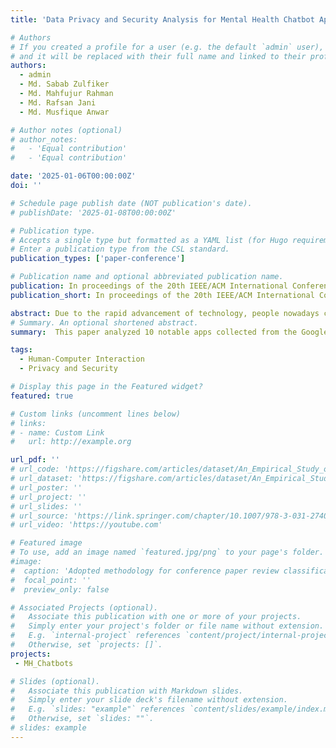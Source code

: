 ```yaml
---
title: 'Data Privacy and Security Analysis for Mental Health Chatbot Applications'

# Authors
# If you created a profile for a user (e.g. the default `admin` user), write the username (folder name) here
# and it will be replaced with their full name and linked to their profile.
authors:
  - admin
  - Md. Sabab Zulfiker
  - Md. Mahfujur Rahman
  - Md. Rafsan Jani
  - Md. Musfique Anwar 

# Author notes (optional)
# author_notes:
#   - 'Equal contribution'
#   - 'Equal contribution'

date: '2025-01-06T00:00:00Z'
doi: ''

# Schedule page publish date (NOT publication's date).
# publishDate: '2025-01-08T00:00:00Z'

# Publication type.
# Accepts a single type but formatted as a YAML list (for Hugo requirements).
# Enter a publication type from the CSL standard.
publication_types: ['paper-conference']

# Publication name and optional abbreviated publication name.
publication: In proceedings of the 20th IEEE/ACM International Conference on Human-Robot Interaction (HRI 2025) 
publication_short: In proceedings of the 20th IEEE/ACM International Conference on Human-Robot Interaction (HRI 2025)

abstract: Due to the rapid advancement of technology, people nowadays consider chatbot-based mobile applications as a vital resource to get various mental and emotional support. ...Please click pdf option to read more.
# Summary. An optional shortened abstract.
summary:  This paper analyzed 10 notable apps collected from the Google Play Store, examining their functionalities, data safety policies and required permissions to assess whether user data privacy is adequately protected. We also performed some security test and found several vulnerabilities and discrepancies.

tags:
  - Human-Computer Interaction
  - Privacy and Security

# Display this page in the Featured widget?
featured: true

# Custom links (uncomment lines below)
# links:
# - name: Custom Link
#   url: http://example.org

url_pdf: ''
# url_code: 'https://figshare.com/articles/dataset/An_Empirical_Study_of_Deep_Learning_Models_for_Vulnerability_Detection/20791240'
# url_dataset: 'https://figshare.com/articles/dataset/An_Empirical_Study_of_Deep_Learning_Models_for_Vulnerability_Detection/20791240'
# url_poster: ''
# url_project: ''
# url_slides: ''
# url_source: 'https://link.springer.com/chapter/10.1007/978-3-031-27409-1_15'
# url_video: 'https://youtube.com'

# Featured image
# To use, add an image named `featured.jpg/png` to your page's folder.
#image:
#  caption: 'Adopted methodology for conference paper review classification'
#  focal_point: ''
#  preview_only: false

# Associated Projects (optional).
#   Associate this publication with one or more of your projects.
#   Simply enter your project's folder or file name without extension.
#   E.g. `internal-project` references `content/project/internal-project/index.md`.
#   Otherwise, set `projects: []`.
projects:
 - MH_Chatbots

# Slides (optional).
#   Associate this publication with Markdown slides.
#   Simply enter your slide deck's filename without extension.
#   E.g. `slides: "example"` references `content/slides/example/index.md`.
#   Otherwise, set `slides: ""`.
# slides: example
---
```


<!-- {{% callout note %}}
Click the _Cite_ button above to demo the feature to enable visitors to import publication metadata into their reference management software.
{{% /callout %}}

{{% callout note %}}
Create your slides in Markdown - click the _Slides_ button to check out the example.
{{% /callout %}}

Add the publication's **full text** or **supplementary notes** here. You can use rich formatting such as including [code, math, and images](https://wowchemy.com/docs/content/writing-markdown-latex/). -->
